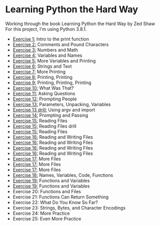 # Learning Python the Hard Way
Working through the book Learning Python the Hard Way by Zed Shaw\
For this project, I'm using Python 3.8.1.

- [Exercise 1:](https://github.com/LoriImbesi/learning-python/blob/master/ex.1.py) Intro to the print function
- [Exercise 2:](https://github.com/LoriImbesi/learning-python/blob/master/ex2.py) Comments and Pound Characters
- [Exercise 3:](https://github.com/LoriImbesi/learning-python/blob/master/ex3.py) Numbers and Math
- [Exercise 4:](https://github.com/LoriImbesi/learning-python/blob/master/ex4.py) Variables and Names
- [Exercise 5:](https://github.com/LoriImbesi/learning-python/blob/master/ex5.py) More Variables and Printing
- [Exercise 6:](https://github.com/LoriImbesi/learning-python/blob/master/ex6.py) Strings and Text
- [Exercise 7:](https://github.com/LoriImbesi/learning-python/blob/master/ex7.py) More Printing
- [Exercise 8:](https://github.com/LoriImbesi/learning-python/blob/master/ex8.py) Printing, Printing
- [Exercise 9:](https://github.com/LoriImbesi/learning-python/blob/master/ex9.py) Printing, Printing, Printing
- [Exercise 10:](https://github.com/LoriImbesi/learning-python/blob/master/ex10.py) What Was That?
- [Exercise 11:](https://github.com/LoriImbesi/learning-python/blob/master/ex11.py) Asking Questions
- [Exercise 12:](https://github.com/LoriImbesi/learning-python/blob/master/ex12.py) Prompting People
- [Exercise 13:](https://github.com/LoriImbesi/learning-python/blob/master/ex13.py) Parameters, Unpacking, Variables
- [Exercise 13 drill:](https://github.com/LoriImbesi/learning-python/blob/master/ex13drill.py) Using argv and import
- [Exercise 14:](https://github.com/LoriImbesi/learning-python/blob/master/ex14.py) Prompting and Passing
- [Exercise 15:](https://github.com/LoriImbesi/learning-python/blob/master/ex15.py) Reading Files
- [Exercise 15:](https://github.com/LoriImbesi/learning-python/blob/master/ex15drill.py) Reading Files drill
- [Exercise 15:](https://github.com/LoriImbesi/learning-python/blob/master/ex15_sample.txt) Reading Files
- [Exercise 16:](https://github.com/LoriImbesi/learning-python/blob/master/ex16.py) Reading and Writing Files
- [Exercise 16:](https://github.com/LoriImbesi/learning-python/blob/master/ex16drill2.py) Reading and Writing Files
- [Exercise 16:](https://github.com/LoriImbesi/learning-python/blob/master/ex16drill3.py) Reading and Writing Files
- [Exercise 16:](https://github.com/LoriImbesi/learning-python/blob/master/ex16test.txt) Reading and Writing Files
- [Exercise 17:](https://github.com/LoriImbesi/learning-python/blob/master/ex17.py) More Files
- [Exercise 17:](https://github.com/LoriImbesi/learning-python/blob/master/ex17drill2.py) More Files
- [Exercise 17:](https://github.com/LoriImbesi/learning-python/blob/master/ex17test.txt) More Files
- [Exercise 18:](https://github.com/LoriImbesi/learning-python/blob/master/ex18.py) Names, Variables, Code, Functions
- [Exercise 19:](https://github.com/LoriImbesi/learning-python/blob/master/ex19.py) Functions and Variables
- [Exercise 19:](https://github.com/LoriImbesi/learning-python/blob/master/ex19drill.py) Functions and Variables
- Exercise 20: Functions and Files
- Exercise 21: Functions Can Return Something
- Exercise 22: What Do You Know So Far?
- Exercise 23: Strings, Bytes, and Character Encodings
- Exercise 24: More Practice
- Exercise 25: Even More Practice

